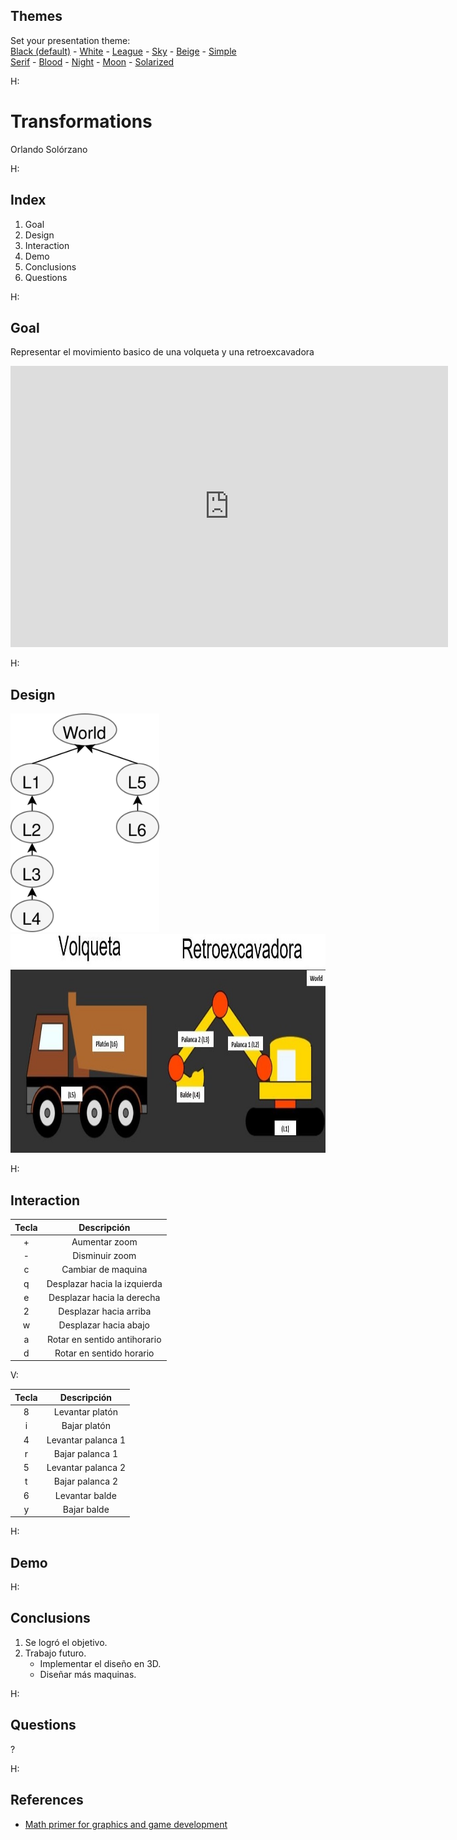 <section id="themes">
	<h2>Themes</h2>
		<p>
			Set your presentation theme: <br>
			<!-- Hacks to swap themes after the page has loaded. Not flexible and only intended for the reveal.js demo deck. -->
                        <a href="#" onclick="document.getElementById('theme').setAttribute('href','css/theme/black.css'); return false;">Black (default)</a> -
			<a href="#" onclick="document.getElementById('theme').setAttribute('href','css/theme/white.css'); return false;">White</a> -
			<a href="#" onclick="document.getElementById('theme').setAttribute('href','css/theme/league.css'); return false;">League</a> -
			<a href="#" onclick="document.getElementById('theme').setAttribute('href','css/theme/sky.css'); return false;">Sky</a> -
			<a href="#" onclick="document.getElementById('theme').setAttribute('href','css/theme/beige.css'); return false;">Beige</a> -
			<a href="#" onclick="document.getElementById('theme').setAttribute('href','css/theme/simple.css'); return false;">Simple</a> <br>
			<a href="#" onclick="document.getElementById('theme').setAttribute('href','css/theme/serif.css'); return false;">Serif</a> -
			<a href="#" onclick="document.getElementById('theme').setAttribute('href','css/theme/blood.css'); return false;">Blood</a> -
			<a href="#" onclick="document.getElementById('theme').setAttribute('href','css/theme/night.css'); return false;">Night</a> -
			<a href="#" onclick="document.getElementById('theme').setAttribute('href','css/theme/moon.css'); return false;">Moon</a> -
			<a href="#" onclick="document.getElementById('theme').setAttribute('href','css/theme/solarized.css'); return false;">Solarized</a>
		</p>
</section>

H:

# Transformations

Orlando Solórzano

H:

## Index

 1. Goal<!-- .element: class="fragment" data-fragment-index="1"-->
 2. Design<!-- .element: class="fragment" data-fragment-index="2"-->
 3. Interaction<!-- .element: class="fragment" data-fragment-index="3"-->
 4. Demo<!-- .element: class="fragment" data-fragment-index="4"-->
 5. Conclusions<!-- .element: class="fragment" data-fragment-index="5"-->
 6. Questions<!-- .element: class="fragment" data-fragment-index="6"-->

H:

## Goal

Representar el movimiento basico de una volqueta y una retroexcavadora

<iframe width="700" height="450" src="https://www.youtube.com/embed/h6JA8zYLXNg" frameborder="0" allowfullscreen></iframe>


H:

## Design

<img src="fig/Grafo.svg" height="350"> 
<img src="fig/Demo 1.JPG" height="350">

H:

## Interaction

| **Tecla**  | **Descripción** |
| :---: | :---: |
| +  | Aumentar zoom  |
| - | Disminuir zoom  |
| c  | Cambiar de maquina  |
| q | Desplazar hacia la izquierda |
| e  | Desplazar hacia la derecha  |
| 2 | Desplazar hacia arriba  |
| w  | Desplazar hacia abajo  |
| a | Rotar en sentido antihorario |
| d  | Rotar en sentido horario |

V:

| **Tecla**  | **Descripción** |
| :---: | :---: |
| 8  | Levantar platón  |
| i | Bajar platón  |
| 4  | Levantar palanca 1  |
| r | Bajar palanca 1 |
| 5  | Levantar palanca 2  |
| t | Bajar palanca 2  |
| 6  | Levantar balde  |
| y  | Bajar balde  |

H:

## Demo

<div id='Demo_id'></div>

H:

## Conclusions

1. Se logró el objetivo.
2. Trabajo futuro.
	* Implementar el diseño en 3D.
	* Diseñar más maquinas.

H:

## Questions

?

H:

## References

* [Math primer for graphics and game development](https://tfetimes.com/wp-content/uploads/2015/04/F.Dunn-I.Parberry-3D-Math-Primer-for-Graphics-and-Game-Development.pdf)
